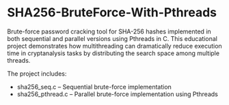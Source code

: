 # SHA256-BruteForce-With-Pthreads
Brute-force password cracking tool for SHA-256 hashes implemented in both sequential and parallel versions using Pthreads in C. This educational project demonstrates how multithreading can dramatically reduce execution time in cryptanalysis tasks by distributing the search space among multiple threads.

The project includes:
- sha256_seq.c – Sequential brute-force implementation
- sha256_pthread.c – Parallel brute-force implementation using Pthreads
